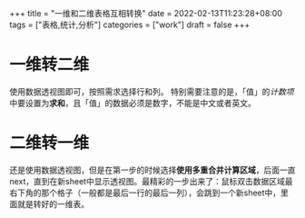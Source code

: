 +++
title = "一维和二维表格互相转换"
date = 2022-02-13T11:23:28+08:00
tags = ["表格,统计,分析"]
categories = ["work"]
draft = false
+++

# 一维转二维
使用数据透视图即可，按照需求选择行和列。
特别需要注意的是，「值」的*计数项*中要设置为**求和**，且「值」的数据必须是数字，不能是中文或者英文。

# 二维转一维
还是使用数据透视图，但是在第一步的时候选择**使用多重合并计算区域**，后面一直next，直到在新sheet中显示透视图。最精彩的一步出来了：鼠标双击数据区域最右下角的那个格子（一般都是最后一行的最后一列），会跳到一个新sheet中，里面就是转好的一维表。
